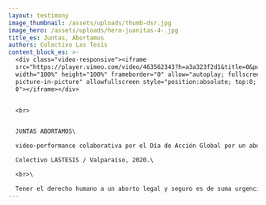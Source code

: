 ```yaml
---
layout: testimony
image_thumbnail: /assets/uploads/thumb-dsr.jpg
image_hero: /assets/uploads/hero-juanitas-4-.jpg
title_es: Juntas, Abortamos
authors: Colectivo Las Tesis
content_block_es: >-
  <div class="video-responsive"><iframe
  src="https://player.vimeo.com/video/463562343?h=a3a323f2d1&title=0&portrait=0"
  width="100%" height="100%" frameborder="0" allow="autoplay; fullscreen;
  picture-in-picture" allowfullscreen style="position:absolute; top:0; left:
  0"></iframe></div>


  <br>


  JUNTAS ABORTAMOS\

  video-performance colaborativa por el Día de Acción Global por un aborto legal y seguro.\

  Colectivo LASTESIS / Valparaíso, 2020.\

  <br>\

  Tener el derecho humano a un aborto legal y seguro es de suma urgencia en nuestros territorios. Es imperativo que las políticas públicas reflejen las exigencias que desde las bases feministas se han enunciado hace décadas. No podemos seguir viviendo sin este derecho, y sin políticas que aseguren una educación sexual integral y nuestros derechos reproductivos.
---
```

